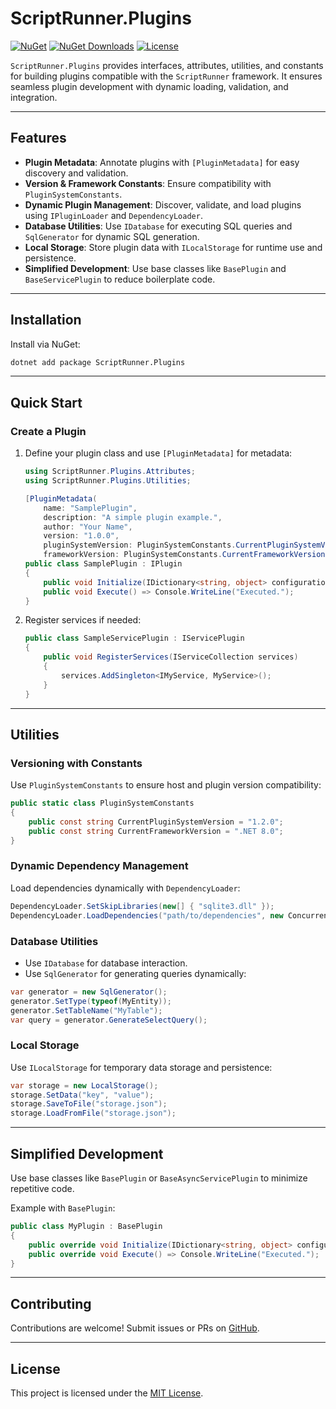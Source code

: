 # ScriptRunner.Plugins

[![NuGet](https://img.shields.io/nuget/v/ScriptRunner.Plugins.svg)](https://www.nuget.org/packages/ScriptRunner.Plugins)
[![NuGet Downloads](https://img.shields.io/nuget/dt/ScriptRunner.Plugins.svg)](https://www.nuget.org/packages/ScriptRunner.Plugins)
[![License](https://img.shields.io/github/license/petervdpas/ScriptRunner.Plugins.svg)](https://opensource.org/licenses/MIT)

`ScriptRunner.Plugins` provides interfaces, attributes, utilities, and constants for building plugins compatible with the `ScriptRunner` framework. It ensures seamless plugin development with dynamic loading, validation, and integration.

---

## Features

- **Plugin Metadata**: Annotate plugins with `[PluginMetadata]` for easy discovery and validation.
- **Version & Framework Constants**: Ensure compatibility with `PluginSystemConstants`.
- **Dynamic Plugin Management**: Discover, validate, and load plugins using `IPluginLoader` and `DependencyLoader`.
- **Database Utilities**: Use `IDatabase` for executing SQL queries and `SqlGenerator` for dynamic SQL generation.
- **Local Storage**: Store plugin data with `ILocalStorage` for runtime use and persistence.
- **Simplified Development**: Use base classes like `BasePlugin` and `BaseServicePlugin` to reduce boilerplate code.

---

## Installation

Install via NuGet:

```bash
dotnet add package ScriptRunner.Plugins
```

---

## Quick Start

### Create a Plugin

1. Define your plugin class and use `[PluginMetadata]` for metadata:

   ```csharp
   using ScriptRunner.Plugins.Attributes;
   using ScriptRunner.Plugins.Utilities;

   [PluginMetadata(
       name: "SamplePlugin",
       description: "A simple plugin example.",
       author: "Your Name",
       version: "1.0.0",
       pluginSystemVersion: PluginSystemConstants.CurrentPluginSystemVersion,
       frameworkVersion: PluginSystemConstants.CurrentFrameworkVersion)]
   public class SamplePlugin : IPlugin
   {
       public void Initialize(IDictionary<string, object> configuration) => Console.WriteLine("Initialized.");
       public void Execute() => Console.WriteLine("Executed.");
   }
   ```

2. Register services if needed:

   ```csharp
   public class SampleServicePlugin : IServicePlugin
   {
       public void RegisterServices(IServiceCollection services)
       {
           services.AddSingleton<IMyService, MyService>();
       }
   }
   ```

---

## Utilities

### **Versioning with Constants**

Use `PluginSystemConstants` to ensure host and plugin version compatibility:

```csharp
public static class PluginSystemConstants
{
    public const string CurrentPluginSystemVersion = "1.2.0";
    public const string CurrentFrameworkVersion = ".NET 8.0";
}
```

### **Dynamic Dependency Management**

Load dependencies dynamically with `DependencyLoader`:

```csharp
DependencyLoader.SetSkipLibraries(new[] { "sqlite3.dll" });
DependencyLoader.LoadDependencies("path/to/dependencies", new ConcurrentDictionary<string, bool>(), logger);
```

### **Database Utilities**

- Use `IDatabase` for database interaction.
- Use `SqlGenerator` for generating queries dynamically:

```csharp
var generator = new SqlGenerator();
generator.SetType(typeof(MyEntity));
generator.SetTableName("MyTable");
var query = generator.GenerateSelectQuery();
```

### **Local Storage**

Use `ILocalStorage` for temporary data storage and persistence:

```csharp
var storage = new LocalStorage();
storage.SetData("key", "value");
storage.SaveToFile("storage.json");
storage.LoadFromFile("storage.json");
```

---

## Simplified Development

Use base classes like `BasePlugin` or `BaseAsyncServicePlugin` to minimize repetitive code.

Example with `BasePlugin`:

```csharp
public class MyPlugin : BasePlugin
{
    public override void Initialize(IDictionary<string, object> configuration) => Console.WriteLine("Initialized.");
    public override void Execute() => Console.WriteLine("Executed.");
}
```

---

## Contributing

Contributions are welcome! Submit issues or PRs on [GitHub](https://github.com/petervdpas/ScriptRunner.Plugins).

---

## License

This project is licensed under the [MIT License](https://opensource.org/licenses/MIT).
